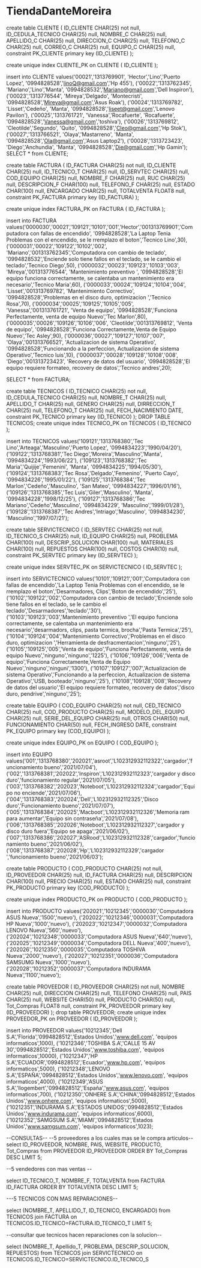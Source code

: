 # TiendaDanteMoreira
create table CLIENTE (
   ID_CLIENTE           CHAR(25)                 not null,
   ID_CEDULA_TECNICO    CHAR(25)                 null,
   NOMBRE_C             CHAR(25)                 null,
   APELLIDO_C           CHAR(25)                 null,
   DIRECCION_C          CHAR(25)                 null,
   TELEFONO_C           CHAR(25)                 null,
   CORREO_C             CHAR(25)                 null,
   EQUIPO_C             CHAR(25)                 null,                  
   constraint PK_CLIENTE primary key (ID_CLIENTE)
);

create unique index CLIENTE_PK on CLIENTE (
ID_CLIENTE
);

insert into CLIENTE values('00021','1313769901', 'Hector','Lino','Puerto Lopez', '0994828528','linoQ@gmail.com','Hp 455'),
						  ('00022','1313762345', 'Mariano','Lino','Manta', '0994828532','Mariano@gmail.com','Dell Inspiron'),
						  ('00023','1313776544', 'Mireya','Delgado', 'Montecristi', '0994828528','Mireya@gmail.com','Asus Roak'),
						  ('00024','1313769782', 'Lisset','Cedeño', 'Manta', '0994828528','liseet@gmail.com','Lenovo Pavilon'),
						  ('00025','1313761721', 'Vanessa','Rocafuerte', 'Rocafuerte', '0994828528','Vanessa@gmail.com','toshiva'),
						  ('00026','1313769812', 'Cleotilde','Segundo', 'Quito', '0994828528','Cleo@gmail.com','Hp Stok'),
						  ('00027','1313766521', 'Olaya','Mastarreno', 'Manta', '0994828528','Ola@gmail.com','Asus Laptop2'),
						  ('00028','1313723423', 'Diego','Anchundia', 'Manta', '0994828528','Die@gmail.com','Hp Gamin');
SELECT * from CLIENTE;



create table FACTURA (
   ID_FACTURA           CHAR(25)               not null,
   ID_CLIENTE           CHAR(25)               null,
   ID_TECNICO_T         CHAR(25)               null,
   ID_SERVTEC           CHAR(25)               null,
   COD_EQUIPO           CHAR(25)               null,
   NOMBRE_F             CHAR(25)               null,
   RUC                  CHAR(25)               null,
   DESCRIPCION_F        CHAR(100)              null,
   TELEFONO_F           CHAR(25)               null,
   ESTADO               CHAR(100)              null,
   ENCARGADO            CHAR(25)               null,
   TOTALVENTA           FLOAT8                 null,
   constraint PK_FACTURA primary key (ID_FACTURA)
);

create unique index FACTURA_PK on FACTURA (
ID_FACTURA
);

insert into FACTURA values('0000030','00021','109121','10101','001','Hector','001313769901','Computadora con fallas de encendido', '0994828528','La Laptop Tenia Problemas con el encendido, se le rremplazo el boton','Tecnico Lino',30),
						  ('0000031','00022','109122','10102','002', 'Mariano','001313762345','Computadora con cambio de teclado', '0994828532','Enciende solo tiene fallos en el teclado, se le cambio el teclado','Tecnico Diego',50),
						  ('0000032','00023','109123','10103','003', 'Mireya','001313776544', 'Mantenimiento preventivo ', '0994828528','El equipo funciona correctamente, se calentaba un mantenimiento era necesario','Tecnico Maria',60),
						  ('0000033','00024','109124','10104','004', 'Lisset','001313769782', 'Mantenimiento Correctivo', '0994828528','Problemas en el disco duro, optimizacion ','Tecnico Rosa',70),
						  ('0000034','00025','109125','10105','005', 'Vanessa','001313761721', 'Venta de equipo', '0994828528','Funciona Perfectamente, venta de equipo Nuevo','Tec Marlon',80),
						  ('0000035','00026','109126','10106','006', 'Cleotilde','001313769812', 'Venta de equipo', '0994828528','Funciona Correctamente,Venta de Equipo Nuevo','Tec Asley',90),
						  ('0000036','00027','109127','10107','007', 'Olaya','001313766521', 'Actualizacion de sistema Operativo', '0994828528','Funcionando a la perfeccion, Actualizacion de sistema Operativo','Tecnico luis',10),
						  ('0000037','00028','109128','10108','008', 'Diego','001313723423', 'Recovery de datos del usuario', '0994828528','El equipo requiere formateo, recovery de datos','Tecnico andres',20);

SELECT * from FACTURA;

create table TECNICOS (
   ID_TECNICO           CHAR(25)               not null,
   ID_CEDULA_TECNICO    CHAR(25)               null,
   NOMBRE_T               CHAR(25)               null,
   APELLIDO_T             CHAR(25)               null,
   GENERO               CHAR(25)               null,
   DIRRECCION_T           CHAR(25)               null,
   TELEFONO_T             CHAR(25)               null,
   FECH_NACIMIENTO      DATE,
   constraint PK_TECNICO primary key (ID_TECNICO)
);
DROP TABLE TECNICOS;
create unique index TECNICO_PK on TECNICOS (
ID_TECNICO
);


insert into TECNICOS values('109121','1313768380','Tec Lino','Arteaga','Masculino','Puerto Lopez', '0994834223','1990/04/20'),
						  ('109122','1313768381','Tec Diego','Moreira','Masculino','Manta', '0994834224','1993/06/22'),
						  ('109123','1313768382','Tec Maria','Quijije','Femenini', 'Manta', '0994834225','1994/05/30'),
						  ('109124','1313768383','Tec Rosa','Delgado','Femenino', 'Puerto Cayo', '0994834226','1995/01/22'),
						  ('109125','1313768384','Tec Marlon','Cedeño','Masculino', 'San Mateo', '0994834227','1996/01/16'),
						  ('109126','1313768385','Tec Luis','Giler','Masculino', 'Manta', '0994834228','1998/12/25'),
						  ('109127','1313768386','Tec Mariano','Cedeño','Masculino', '0994834229', 'Masculino','1999/01/28'),
						  ('109128','1313768387','Tec Andres','Intriago','Masculino', '0994834230', 'Masculino','1997/07/21');





create table SERVICTECNICO (
   ID_SERVTEC           CHAR(25)               not null,
   ID_TECNICO_S         CHAR(25)               null,
   ID_EQUIPO            CHAR(25)               null,
   PROBLEMA             CHAR(100)               null,
   DESCRIP_SOLUCION     CHAR(100)               null,
   MATERIALES           CHAR(100)               null,
   REPUESTOS            CHAR(100)               null,
   COSTOS               CHAR(10)               null,
   constraint PK_SERVTEC primary key (ID_SERVTEC)
);

create unique index SERVTEC_PK on SERVICTECNICO (
ID_SERVTEC
);


insert into SERVICTECNICO values('10101','109121','001','Computadora con fallas de encendido','La Laptop Tenia Problemas con el encendido, se le rremplazo el boton','Desarmadores, Clips','Boton de encendido','25'),
						  		('10102','109122','002','Computadora con cambio de teclado','Enciende solo tiene fallos en el teclado, se le cambio el teclado','Desarmadores','teclado','30'),
						 		('10103','109123','003','Mantenimiento preventivo ','El equipo funciona correctamente, se calentaba un mantenimiento era necesario','desarmadors, clips, pasta termica, brocha','Pasta Termica','25'),
						  		('10104','109124','004','Mantenimiento Correctivo','Problemas en el disco duro, optimizacion ','Herramienta de desfracmentacion','ninguno','25'),
						  		('10105','109125','005','Venta de equipo','Funciona Perfectamente, venta de equipo Nuevo','ninguno','ninguno','1225'),
						  		('10106','109126','006','Venta de equipo','Funciona Correctamente,Venta de Equipo Nuevo','ninguno','ninguni','1300'),
						  		('10107','109127','007','Actualizacion de sistema Operativo','Funcionando a la perfeccion, Actualizacion de sistema Operativo','USB, booteado','ninguno','25'),
						  		('10108','109128','008','Recovery de datos del usuario','El equipo requiere formateo, recovery de datos','disco duro, pendrive','ninguno','25');


create table EQUIPO (
   COD_EQUIPO           CHAR(25)               not null,
   CED_TECNICO          CHAR(25)               null,
   COD_PRODUCTO         CHAR(25)               null,
   MODELO_DEL_EQUIPO    CHAR(25)               null,
   SERIE_DEL_EQUIPO     CHAR(25)               null,
   OTROS                CHAR(50)               null,
   FUNCIONAMIENTO       CHAR(50)               null,
   FECH_INGRESO         DATE,
   constraint PK_EQUIPO primary key (COD_EQUIPO)
);

create unique index EQUIPO_PK on EQUIPO (
COD_EQUIPO
);

insert into EQUIPO values('001','1313768380','202021','asroot','L102312932112322','cargador','funcionamiento bueno','2021/07/04'),
						 ('002','1313768381','202022','Inspiron','L102312932112323','cargador y disco duro','funcionamiento regular','2021/07/05'),
						 ('003','1313768382','202023','Noteboot','L102312932112324','cargador','Equipo no enciende','2021/07/06'),
						 ('004','1313768383','202024','Dell','L102312932112325','Disco duro','Funcionamiento bueno','2021/07/07'),
						 ('005','1313768384','202025','Macboot','L102312932112326','Memoria ram para aumentar','Equipo sin contraseña','2021/07/08'),
						 ('006','1313768385','202026','Noteboot','L102312932112327','cargador y disco duro fuera','Equipo se apaga','2021/06/02'),
						 ('007','1313768386','202027','ASRood','L102312932112328','cargador','funcionamiento bueno','2021/06/02'),
						 ('008','1313768387','202028','Hp','L102312932112329','cargador ','funcionamiento bueno','2021/06/03');



create table PRODUCTO (
   COD_PRODUCTO         CHAR(25)               not null,
   ID_PROVEEDOR         CHAR(25)               null,
   ID_FACTURA           CHAR(25)               null,
   DESCRIPCION          CHAR(100)               null,
   PRECIO               CHAR(25)               null,
   ESTADO               CHAR(25)               null,
   constraint PK_PRODUCTO primary key (COD_PRODUCTO)
);

create unique index PRODUCTO_PK on PRODUCTO (
COD_PRODUCTO
);

insert into PRODUCTO values('202021','10212345','0000030','Computadora ASUS Nueva','1500','nuevo'),
						   ('202022','10212346','0000031','Computadora HP Nueva','1000','nuevo'),
						   ('202023','10212347','0000032','Computadora LENOVO Nueva','560','nuevo'),
						   ('202024','10212348','0000033','Computadora ASUS Nueva','640','nuevo'),
						   ('202025','10212349','0000034','Computadora DELL Nueva','400','nuevo'),
						   ('202026','10212350','0000035','Computadora TOSHIVA Nueva','2000','nuevo'),
						   ('202027','10212351','0000036','Computadora SAMSUMG Nueva','1000','nuevo'),
						   ('202028','10212352','0000037','Computadora INDURAMA Nueva','1100','nuevo');



create table PROVEEDOR (
   ID_PROVEEDOR         CHAR(25)               not null,
   NOMBRE               CHAR(25)               null,
   DIRECCION            CHAR(25)               null,
   TELEFONO             CHAR(25)               null,
   PAIS                 CHAR(25)               null,
   WEBSITE              CHAR(50)               null,
   PRODUCTO             CHAR(50)               null,
   Tot_Compras          FLOAT8                 null,
   constraint PK_PROVEEDOR primary key (ID_PROVEEDOR)
);
drop table PROVEEDOR;
create unique index PROVEEDOR_PK on PROVEEDOR (
ID_PROVEEDOR
);

insert into PROVEEDOR values('10212345','Dell S.A','Florida','0994828512','Estados Unidos','www.dell.com', 'equipos informaticos',1000),
                            ('10212346','TOSHIBA S.A','CALLE 15 AV 30','0994828512','Estados Unidos','www.toshiba.com', 'equipos informaticos',10000),
							('10212347','HP S.A','ECUADOR','0994828512','Ecuador','www.hp.com', 'equipos informaticos',5000),
							('10212348','LENOVO S.A','ESPAÑA','0994828512','Estados Unidos','www.lenovo.com', 'equipos informaticos',4000),
							('10212349','ASUS S.A','llogembert','0994828512','España','www.asus.com', 'equipos informaticos',700),
							('10212350','ONHERE S.A','CHINA','0994828512','Estados Unidos','www.onhere.com', 'equipos informaticos',5000),
							('10212351','INDURAMA S.A','ESTADOS UNIDOS','0994828512','Estados Unidos','www.indurama.com', 'equipos informaticos',6000),
							('10212352','SAMGSUM S.A','MIAMI','0994828512','Estados Unidos','www.samgsum.com', 'equipos informaticos',1023);


--CONSULTAS--
--5 proveedores a los cuales mas se le compra articulos--
select ID_PROVEEDOR, NOMBRE, PAIS, WEBSITE, PRODUCTO, Tot_Compras
from PROVEEDOR ID_PROVEEDOR ORDER BY Tot_Compras DESC LIMIT 5;

--5 vendedores con mas ventas --	

select ID_TECNICO_T, NOMBRE_F, TOTALVENTA
from FACTURA ID_FACTURA ORDER BY TOTALVENTA DESC LIMIT 5;

---5 TECNICOS CON MAS REPARACIONES--

select (NOMBRE_T, APELLIDO_T, ID_TECNICO, ENCARGADO) 
from TECNICOS
join FACTURA
on TECNICOS.ID_TECNICO=FACTURA.ID_TECNICO_T LIMIT 5;
 
--consultar que tecnicos hacen reparaciones con la solucion--

select (NOMBRE_T, Apellido_T, PROBLEMA, DESCRIP_SOLUCION, REPUESTOS) 
from TECNICOS
join SERVICTECNICO
on TECNICOS.ID_TECNICO=SERVICTECNICO.ID_TECNICO_S

